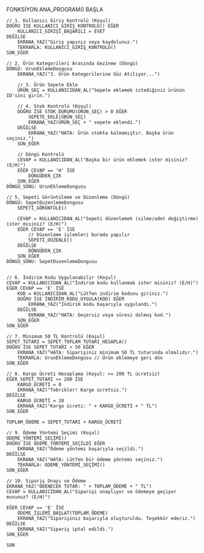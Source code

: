 FONKSİYON ANA_PROGRAM()
    BAŞLA

    // 1. Kullanıcı Giriş Kontrolü (Koşul)
    DOĞRU İSE KULLANICI_GİRİŞ_KONTROLÜ() EĞER
        KULLANICI_GİRİŞİ_BAŞARILI = EVET
    DEĞİLSE
        EKRANA_YAZ("Giriş yapınız veya kaydolunuz.")
        TEKRARLA: KULLANICI_GİRİŞ_KONTROLÜ()
    SON_EĞER

    // 2. Ürün Kategorileri Arasında Gezinme (Döngü)
    DÖNGÜ: UrunEklemeDongusu
        EKRANA_YAZ("3. Ürün Kategorilerine Göz Atılıyor...")

        // 3. Ürün Sepete Ekle
        ÜRÜN_SEÇ = KULLANICIDAN_AL("Sepete eklemek istediğiniz ürünün ID'sini girin.")

        // 4. Stok Kontrolü (Koşul)
        DOĞRU İSE STOK_DURUMU(ÜRÜN_SEÇ) > 0 EĞER
            SEPETE_EKLE(ÜRÜN_SEÇ)
            EKRANA_YAZ(ÜRÜN_SEÇ + " sepete eklendi.")
        DEĞİLSE
            EKRANA_YAZ("HATA: Ürün stokta kalmamıştır. Başka ürün seçiniz.")
        SON_EĞER

        // Döngü Kontrolü
        CEVAP = KULLANICIDAN_AL("Başka bir ürün eklemek ister misiniz? (E/H)")
        EĞER CEVAP == 'H' İSE
            DÖNGÜDEN_ÇIK
        SON_EĞER
    DÖNGÜ_SONU: UrunEklemeDongusu

    // 5. Sepeti Görüntüleme ve Düzenleme (Döngü)
    DÖNGÜ: SepetDuzenlemeDongusu
        SEPETİ_GÖRÜNTÜLE()
        
        CEVAP = KULLANICIDAN_AL("Sepeti düzenlemek (silme/adet değiştirme) ister misiniz? (E/H)")
        EĞER CEVAP == 'E' İSE
            // Düzenleme işlemleri burada yapılır
            SEPETİ_DÜZENLE() 
        DEĞİLSE
            DÖNGÜDEN_ÇIK
        SON_EĞER
    DÖNGÜ_SONU: SepetDuzenlemeDongusu


    // 6. İndirim Kodu Uygulanabilir (Koşul)
    CEVAP = KULLANICIDAN_AL("İndirim kodu kullanmak ister misiniz? (E/H)")
    EĞER CEVAP == 'E' İSE
        KOD = KULLANICIDAN_AL("Lütfen indirim kodunu giriniz.")
        DOĞRU İSE İNDİRİM_KODU_UYGULA(KOD) EĞER
            EKRANA_YAZ("İndirim kodu başarıyla uygulandı.")
        DEĞİLSE
            EKRANA_YAZ("HATA: Geçersiz veya süresi dolmuş kod.")
        SON_EĞER
    SON_EĞER

    // 7. Minimum 50 TL Kontrolü (Koşul)
    SEPET_TUTARI = SEPET_TOPLAM_TUTARI_HESAPLA()
    DOĞRU İSE SEPET_TUTARI < 50 EĞER
        EKRANA_YAZ("HATA: Siparişiniz minimum 50 TL tutarında olmalıdır.")
        TEKRARLA: UrunEklemeDongusu // Ürün eklemeye geri dön
    SON_EĞER

    // 8. Kargo Ücreti Hesaplama (Koşul: >= 200 TL ücretsiz)
    EĞER SEPET_TUTARI >= 200 İSE
        KARGO_ÜCRETİ = 0
        EKRANA_YAZ("Tebrikler! Kargo ücretsiz.")
    DEĞİLSE
        KARGO_ÜCRETİ = 20
        EKRANA_YAZ("Kargo ücreti: " + KARGO_ÜCRETİ + " TL")
    SON_EĞER

    TOPLAM_ÖDEME = SEPET_TUTARI + KARGO_ÜCRETİ

    // 9. Ödeme Yöntemi Seçimi (Koşul)
    ODEME_YÖNTEMİ_SEÇİMİ()
    DOĞRU İSE ÖDEME_YÖNTEMİ_SEÇİLDİ EĞER
        EKRANA_YAZ("Ödeme yöntemi başarıyla seçildi.")
    DEĞİLSE
        EKRANA_YAZ("HATA: Lütfen bir ödeme yöntemi seçiniz.")
        TEKRARLA: ODEME_YÖNTEMİ_SEÇİMİ()
    SON_EĞER

    // 10. Sipariş Onayı ve Ödeme
    EKRANA_YAZ("ÖDENECEK TUTAR: " + TOPLAM_ÖDEME + " TL")
    CEVAP = KULLANICIDAN_AL("Siparişi onaylıyor ve ödemeye geçiyor musunuz? (E/H)")
    
    EĞER CEVAP == 'E' İSE
        ÖDEME_İŞLEMİ_BAŞLAT(TOPLAM_ÖDEME)
        EKRANA_YAZ("Siparişiniz başarıyla oluşturuldu. Teşekkür ederiz.")
    DEĞİLSE
        EKRANA_YAZ("Sipariş iptal edildi.")
    SON_EĞER

    SON
